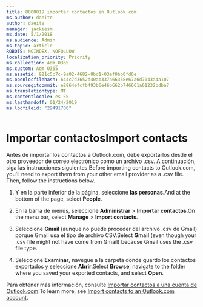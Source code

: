 ```yaml
---
title: 8000019 importar contactos en Outlook.com
ms.author: daeite
author: daeite
manager: jackiesm
ms.date: 5/1/2018
ms.audience: Admin
ms.topic: article
ROBOTS: NOINDEX, NOFOLLOW
localization_priority: Priority
ms.collection: Adm_O365
ms.custom: Adm_O365
ms.assetid: 921c5c7c-9a02-4682-9bd1-03ef9bb0fd6e
ms.openlocfilehash: 644c7d3652d40ab337a66358e67a6d7043a4a107
ms.sourcegitcommit: e2864efcfb493b6e46b662b746661a61232bdba7
ms.translationtype: MT
ms.contentlocale: es-ES
ms.lasthandoff: 01/24/2019
ms.locfileid: "29491706"
---
```

# <a name="import-contacts"></a><span data-ttu-id="fbdd2-102">Importar contactos</span><span class="sxs-lookup"><span data-stu-id="fbdd2-102">Import contacts</span></span>

<span data-ttu-id="fbdd2-p101">Antes de importar los contactos a Outlook.com, debe exportarlos desde el otro proveedor de correo electrónico como un archivo .csv. A continuación, siga las instrucciones siguientes.</span><span class="sxs-lookup"><span data-stu-id="fbdd2-p101">Before importing contacts to Outlook.com, you'll need to export them from your other email provider as a .csv file. Then, follow the instructions below.</span></span>
  
1. <span data-ttu-id="fbdd2-105">Y en la parte inferior de la página, seleccione **las personas**.</span><span class="sxs-lookup"><span data-stu-id="fbdd2-105">And at the bottom of the page, select **People**.</span></span> 
    
2. <span data-ttu-id="fbdd2-106">En la barra de menús, seleccione **Administrar** \> **Importar contactos**.</span><span class="sxs-lookup"><span data-stu-id="fbdd2-106">On the menu bar, select **Manage** \> **Import contacts**.</span></span> 
    
3. <span data-ttu-id="fbdd2-107">Seleccione **Gmail** (aunque no puede proceder del archivo .csv de Gmail) porque Gmail usa el tipo de archivo CSV.</span><span class="sxs-lookup"><span data-stu-id="fbdd2-107">Select **Gmail** (even though your .csv file might not have come from Gmail) because Gmail uses the .csv file type.</span></span> 
    
4. <span data-ttu-id="fbdd2-108">Seleccione **Examinar**, navegue a la carpeta donde guardó los contactos exportados y seleccione **Abrir**.</span><span class="sxs-lookup"><span data-stu-id="fbdd2-108">Select **Browse**, navigate to the folder where you saved your exported contacts, and select **Open**.</span></span> 
    
<span data-ttu-id="fbdd2-109">Para obtener más información, consulte [Importar contactos a una cuenta de Outlook.com](https://go.microsoft.com/fwlink/p/?linkid=873136).</span><span class="sxs-lookup"><span data-stu-id="fbdd2-109">To learn more, see [Import contacts to an Outlook.com account](https://go.microsoft.com/fwlink/p/?linkid=873136).</span></span>
  

